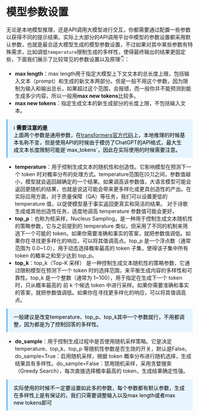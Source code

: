 # 模型参数设置

无论是本地模型推理，还是API调用大模型进行交互，你都需要通过配置一些参数以获得不同的提示结果。实际上大部分的API调用平台中模型的参数设置都采用默认参数，也就是最合适大模型生成的模型参数设置，不过如果对其中某些参数有特殊需求，比如调低`temperature`限制生成的多样性，使得最终输出的结果更固定些，下面我们展示了比较常见的参数设置以及原理👇：






- **max length**：max length用于指定大模型上下文文本的总长度上限，包括输入文本（prompt）和生成的新文本两部分。但是一般不用这个参数，因为限制为输入和输出总长，如果超过这个范围，会报错，而一般你并不能预测到能生成多少内容，所以一般用**max new tokens**比较多。
- **max new tokens**：指定生成文本的新生成部分的长度上限，不包括输入文本。

<div style="background:#e7f5ff;color:#000;padding:12px 16px;border-left:4px solid #74c0fc;">   ℹ️ <strong>需要注意的是</strong><br/>   上面两个参数是通用参数，在<a href="https://github.com/huggingface/transformers/blob/main/src/transformers/generation/configuration_utils.py#L104" target="_blank" rel="noopener">transformers官方代码</a>上，本地推理的时候基本名称不变，但是使用API的时候由于模仿了ChatGPT的API格式，最大生成文本长度限制可能是`max_tokens`，因此在实际使用的时候需要注意。 </div>

- **temperature**：用于控制生成文本的随机性和创造性。它影响模型在预测下一个 token 时对概率分布的处理方式。temperature范围在[0,1]之间，参数值越小，模型就会返回越确定的一个结果。如果调高该参数值，大语言模型可能会返回更随机的结果，也就是说这可能会带来更多样化或更具创造性的产出。在实际应用方面，对于质量保障（QA）等任务，我们可以设置更低的 temperature 值，以促使模型基于事实返回更真实和简洁的结果。 对于诗歌生成或其他创造性任务，适度地调高 temperature 参数值可能会更好。
- **top_p**：也称为核采样，Nucleus Sampling，是一种用于控制生成文本随机性的策略参数，它与之前提到的 temperature 类似，但采用了不同的机制来筛选下一个可能的 token。如果你需要准确和事实的答案，就把参数值调低。如果你在寻找更多样化的响应，可以将其值调高点。top_p 是一个浮点数（通常范围为 0.0~1.0），用于动态选择概率最高的 token 子集，使得该子集中所有 token 的概率之和至少达到 top_p。
- **top_k**：top_k（Top-K 采样） 是一种控制生成文本随机性的策略参数，它通过限制模型在预测下一个 token 时的选择范围，来平衡生成内容的多样性和可靠性。top_k 是一个整数（通常为 1~100），用于指定在生成下一个 token 时，只从概率最高的 前 k 个候选 token 中进行采样。如果你需要准确和事实的答案，就把参数值调低。如果你在寻找更多样化的响应，可以将其值调高点。

<div style="background:#e7f5ff;color:#000;padding:12px 16px;border-left:4px solid #74c0fc;">   一般建议是改变temperature、top_p、top_k其中一个参数就行，不用都调整，因为都是为了控制回答的多样性。<br/></div>

- **do_sample**：用于控制生成过程中是否使用随机采样策略。它是决定 temperature、top_k、top_p 等随机性参数是否生效的开关，默认是False。do_sample=True：启用随机采样，根据 token 概率分布进行随机选择，生成结果具有多样性。do_sample=False：禁用随机采样，采用贪婪搜索（Greedy Search），每次直接选择概率最高的 token，生成结果确定性强。

<div style="background:#e7f5ff;color:#000;padding:12px 16px;border-left:4px solid #74c0fc;">   实际使用的时候不一定要设置如此多的参数，每个参数都有默认参数，生成在多样性上是有保证的，我们只需要调整输入以及max length或者max new tokens即可<br/></div>